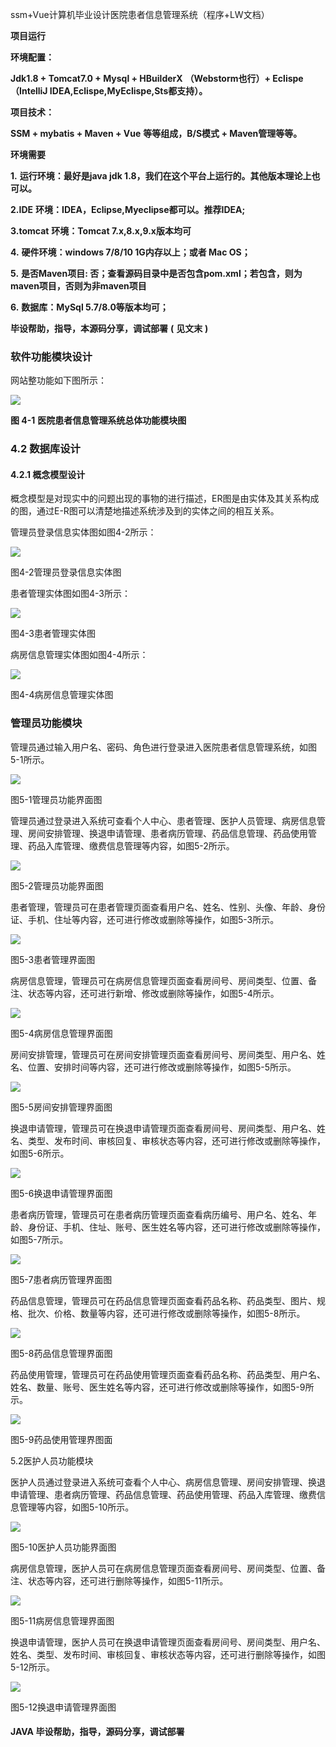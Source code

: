 ssm+Vue计算机毕业设计医院患者信息管理系统（程序+LW文档）

**项目运行**

**环境配置：**

**Jdk1.8 + Tomcat7.0 + Mysql + HBuilderX** **（Webstorm也行）+ Eclispe（IntelliJ
IDEA,Eclispe,MyEclispe,Sts都支持）。**

**项目技术：**

**SSM + mybatis + Maven + Vue** **等等组成，B/S模式 + Maven管理等等。**

**环境需要**

**1.** **运行环境：最好是java jdk 1.8，我们在这个平台上运行的。其他版本理论上也可以。**

**2.IDE** **环境：IDEA，Eclipse,Myeclipse都可以。推荐IDEA;**

**3.tomcat** **环境：Tomcat 7.x,8.x,9.x版本均可**

**4.** **硬件环境：windows 7/8/10 1G内存以上；或者 Mac OS；**

**5.** **是否Maven项目: 否；查看源码目录中是否包含pom.xml；若包含，则为maven项目，否则为非maven项目**

**6.** **数据库：MySql 5.7/8.0等版本均可；**

**毕设帮助，指导，本源码分享，调试部署** **(** **见文末** **)**

### 软件功能模块设计

网站整功能如下图所示：

![](./res/d9d3c3bcf70d465cb3e32b1f6d4ddbaf.png)

**图 4-1** **医院患者信息管理系统总体功能模块图**

### 4.2 数据库设计

#### 4.2.1 概念模型设计

概念模型是对现实中的问题出现的事物的进行描述，ER图是由实体及其关系构成的图，通过E-R图可以清楚地描述系统涉及到的实体之间的相互关系。

管理员登录信息实体图如图4-2所示：

![](./res/a96f42385cc64816a48586913e698065.png)

图4-2管理员登录信息实体图

患者管理实体图如图4-3所示：

![](./res/3d1e3865ec2549218378c0bd9a33e225.png)

图4-3患者管理实体图

病房信息管理实体图如图4-4所示：

![](./res/8067e0970336483d95680d91f5ca7a49.png)

图4-4病房信息管理实体图

### 管理员功能模块

管理员通过输入用户名、密码、角色进行登录进入医院患者信息管理系统，如图5-1所示。

![](./res/a4c4e73399ed47fbb0aa314f8eba05ce.png)

图5-1管理员功能界面图

管理员通过登录进入系统可查看个人中心、患者管理、医护人员管理、病房信息管理、房间安排管理、换退申请管理、患者病历管理、药品信息管理、药品使用管理、药品入库管理、缴费信息管理等内容，如图5-2所示。

![](./res/629a0793c2264511978f7d876755919b.png)

图5-2管理员功能界面图

患者管理，管理员可在患者管理页面查看用户名、姓名、性别、头像、年龄、身份证、手机、住址等内容，还可进行修改或删除等操作，如图5-3所示。

![](./res/8e780d373dc54565817c791c2ef321f9.png)

图5-3患者管理界面图

病房信息管理，管理员可在病房信息管理页面查看房间号、房间类型、位置、备注、状态等内容，还可进行新增、修改或删除等操作，如图5-4所示。

![](./res/eed4a01b628c4f58b997019e5bdf2db7.png)

图5-4病房信息管理界面图

房间安排管理，管理员可在房间安排管理页面查看房间号、房间类型、用户名、姓名、位置、安排时间等内容，还可进行修改或删除等操作，如图5-5所示。

![](./res/8383f052b2c344879bc840a6fd67a19d.png)

图5-5房间安排管理界面图

换退申请管理，管理员可在换退申请管理页面查看房间号、房间类型、用户名、姓名、类型、发布时间、审核回复、审核状态等内容，还可进行修改或删除等操作，如图5-6所示。

![](./res/c8740956e8764b7b969c6c47291793ce.png)

图5-6换退申请管理界面图

患者病历管理，管理员可在患者病历管理页面查看病历编号、用户名、姓名、年龄、身份证、手机、住址、账号、医生姓名等内容，还可进行修改或删除等操作，如图5-7所示。

![](./res/b89c23b8a2c8415495b5fd04a27e4393.png)

图5-7患者病历管理界面图

药品信息管理，管理员可在药品信息管理页面查看药品名称、药品类型、图片、规格、批次、价格、数量等内容，还可进行修改或删除等操作，如图5-8所示。

![](./res/9248a9b6287f4551a140861dea14b578.png)

图5-8药品信息管理界面图

药品使用管理，管理员可在药品使用管理页面查看药品名称、药品类型、用户名、姓名、数量、账号、医生姓名等内容，还可进行修改或删除等操作，如图5-9所示。

![](./res/1a33765710014a888e80b5522cdfe842.png)

图5-9药品使用管理界图面

5.2医护人员功能模块

医护人员通过登录进入系统可查看个人中心、病房信息管理、房间安排管理、换退申请管理、患者病历管理、药品信息管理、药品使用管理、药品入库管理、缴费信息管理等内容，如图5-10所示。

![](./res/fc9dcd0c86034691bcb8522c61499d4b.png)

图5-10医护人员功能界面图

病房信息管理，医护人员可在病房信息管理页面查看房间号、房间类型、位置、备注、状态等内容，还可进行删除等操作，如图5-11所示。

![](./res/6d9a6ba31de545ba89bc69753f681f8e.png)

图5-11病房信息管理界面图

换退申请管理，医护人员可在换退申请管理页面查看房间号、房间类型、用户名、姓名、类型、发布时间、审核回复、审核状态等内容，还可进行删除等操作，如图5-12所示。

![](./res/3d5167c464ca490383debf947257a2ac.png)

图5-12换退申请管理界面图

#### **JAVA** **毕设帮助，指导，源码分享，调试部署**

